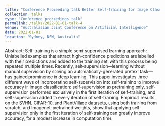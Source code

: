 ```yaml
---
title: "Conference Proceeding talk Better Self-training for Image Classification Through Self-supervision"
collection: talks
type: "Conference proceedings talk"
permalink: /talks/2022-01-01-talk-4
venue: "Australasian Joint Conference on Artificial Intelligence"
date: 2022-01-01
location: "Sydney, NSW, Australia"
---
```


Abstract: Self-training is a simple semi-supervised learning approach: Unlabelled examples that attract high-confidence predictions are labelled with their predictions and added to the training set, with this process being repeated multiple times. Recently, self-supervision—learning without manual supervision by solving an automatically-generated pretext task—has gained prominence in deep learning. This paper investigates three different ways of incorporating self-supervision into self-training to improve accuracy in image classification: self-supervision as pretraining only, self-supervision performed exclusively in the first iteration of self-training, and self-supervision added to every iteration of self-training. Empirical results on the SVHN, CIFAR-10, and PlantVillage datasets, using both training from scratch, and Imagenet-pretrained weights, show that applying self-supervision only in the first iteration of self-training can greatly improve accuracy, for a modest increase in computation time.